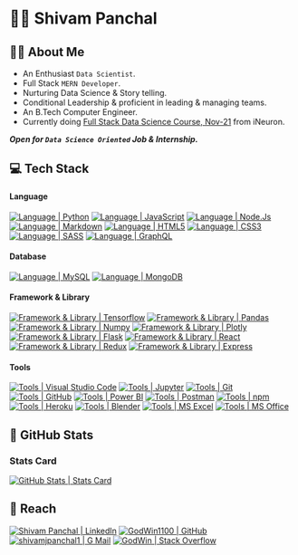 # :man_student: Shivam Panchal

## :tipping_hand_man: About Me

- An Enthusiast `Data Scientist`.
- Full Stack `MERN Developer`.
- Nurturing Data Science & Story telling.
- Conditional Leadership & proficient in leading & managing teams.
- An B.Tech Computer Engineer.
- Currently doing [Full Stack Data Science Course, Nov-21](https://ineuron.ai/course/Full-Stack-Data-Science-Nov'21-Batch) from iNeuron.

**_Open for `Data Science Oriented` Job & Internship._**

## :computer: Tech Stack

#### Language

[![Language | Python](https://img.shields.io/badge/Python-eeeeee?style=for-the-badge&logo=python&logoColor=ffffff&labelColor=3776AB)][python]
[![Language | JavaScript](https://img.shields.io/badge/Javascript-eeeeee?style=for-the-badge&logo=javascript&logoColor=F7DF1E&labelColor=000000)][javascript]
[![Language | Node.Js](https://img.shields.io/badge/NodeJs-eeeeee?style=for-the-badge&logo=node.js&logoColor=339933&labelColor=333)][nodejs]
[![Language | Markdown](https://img.shields.io/badge/Markdown-eeeeee?style=for-the-badge&logo=markdown&logoColor=ffffff&labelColor=000000)][markdown]
[![Language | HTML5](https://img.shields.io/badge/html5-eeeeee?style=for-the-badge&logo=html5&logoColor=ffffff&labelColor=E34F26)][html5]
[![Language | CSS3](https://img.shields.io/badge/CSS3-eeeeee?style=for-the-badge&logo=css3&logoColor=ffffff&labelColor=1572B6)][css3]
[![Language | SASS](https://img.shields.io/badge/SASS-eeeeee?style=for-the-badge&logo=sass&logoColor=CC6699&labelColor=fefefe)][sass]
[![Language | GraphQL](https://img.shields.io/badge/graphql-eeeeee?style=for-the-badge&logo=graphql&logoColor=E434AA&labelColor=171e26)][graphql]

#### Database

[![Language | MySQL](https://img.shields.io/badge/MySQL-eeeeee?style=for-the-badge&logo=mysql&logoColor=ffffff&labelColor=4479A1)][mysql]
[![Language | MongoDB](https://img.shields.io/badge/Mongo_DB-eeeeee?style=for-the-badge&logo=mongodb&logoColor=47A248&labelColor=fefefe)][mongodb]

#### Framework & Library

[![Framework & Library | Tensorflow](https://img.shields.io/badge/Pandas-eeeeee?style=for-the-badge&logo=tensorflow&logoColor=FF6F00&labelColor=fefefe)][tensorflow]
[![Framework & Library | Pandas](https://img.shields.io/badge/Pandas-eeeeee?style=for-the-badge&logo=pandas&logoColor=150458&labelColor=fefefe)][pandas]
[![Framework & Library | Numpy](https://img.shields.io/badge/Numpy-eeeeee?style=for-the-badge&logo=numpy&logoColor=013243&labelColor=fefefe)][numpy]
[![Framework & Library | Plotly](https://img.shields.io/badge/Plotly-eeeeee?style=for-the-badge&logo=plotly&logoColor=3F4F75&labelColor=fefefe)][plotly]
[![Framework & Library | Flask](https://img.shields.io/badge/Flask-eeeeee?style=for-the-badge&logo=flask&logoColor=000000&labelColor=fefefe)][flask]
[![Framework & Library | React](https://img.shields.io/badge/React-eeeeee?style=for-the-badge&logo=react&logoColor=61DAFB&labelColor=20232A)][react]
[![Framework & Library | Redux](https://img.shields.io/badge/Redux-eeeeee?style=for-the-badge&logo=redux&logoColor=764ABC&labelColor=20232A)][redux]
[![Framework & Library | Express](https://img.shields.io/badge/Express-eeeeee?style=for-the-badge&logo=express&logoColor=000000&labelColor=fefefe)][express]

#### Tools

[![Tools | Visual Studio Code](https://img.shields.io/badge/Visual_Studio_Code-eeeeee?style=for-the-badge&logo=visual-studio-code&logoColor=007ACC&labelColor=2C2C32)][visual_studio_code]
[![Tools | Jupyter](https://img.shields.io/badge/Jupyter-eeeeee?style=for-the-badge&logo=jupyter&logoColor=F37626&labelColor=fefefe)][jupyter]
[![Tools | Git](https://img.shields.io/badge/Git-eeeeee?style=for-the-badge&logo=git&logoColor=F05032&labelColor=f0efe7)][git]
[![Tools | GitHub](https://img.shields.io/badge/Github-eeeeee?style=for-the-badge&logo=github&logoColor=ffffff&labelColor=181717)][github]
[![Tools | Power BI](https://img.shields.io/badge/Power_BI-eeeeee?style=for-the-badge&logo=powerbi&logoColor=F2C811&labelColor=fefefe)][power_bi]
[![Tools | Postman](https://img.shields.io/badge/Postman-eeeeee?style=for-the-badge&logo=postman&logoColor=FF6C37&labelColor=fefefe)][postman]
[![Tools | npm](https://img.shields.io/badge/npm-eeeeee?style=for-the-badge&logo=npm&logoColor=CB3837&labelColor=fefefe)][npm]
[![Tools | Heroku](https://img.shields.io/badge/Heroku-eeeeee?style=for-the-badge&logo=heroku&logoColor=ffffff&labelColor=430098)][heroku]
[![Tools | Blender](https://img.shields.io/badge/Blender-eeeeee?style=for-the-badge&logo=blender&logoColor=F5792A&labelColor=fefefe)][blender]
[![Tools | MS Excel](https://img.shields.io/badge/Microsoft_Excel-eeeeee?style=for-the-badge&logo=microsoft-excel&logoColor=217346&labelColor=fefefe)][microsoft_excel]
[![Tools | MS Office](https://img.shields.io/badge/Microsoft_Office-eeeeee?style=for-the-badge&logo=microsoft-office&logoColor=D83B01&labelColor=fefefe)][microsoft_office]

## :memo: GitHub Stats

### Stats Card

[![GitHub Stats | Stats Card](https://github-readme-stats.vercel.app/api?username=GodWin1100&show_icons=true&theme=tokyonight&count_private=true&hide=stars)][stats_card]

<!-- ### Top Language -->
<!--  -->
<!-- [![GitHub Stats | Top Language](https://github-readme-stats.vercel.app/api/top-langs/?username=GodWin1100&layout=compact&theme=tokyonight&langs_count=5)][top_language] -->
<!--  -->
<!-- ### Profile Trophy -->
<!--  -->
<!-- [![GitHub Stats | Profile Trophy](https://github-profile-trophy.vercel.app/?username=GodWin1100&theme=onedark&row=1)][profile_trophy] -->
<!--  -->

<!-- ### Streak Stats -->
<!--  -->
<!-- [![GitHub Stats | Contribution Card](https://github-readme-streak-stats.herokuapp.com/?user=GodWin1100&theme=tokyonight)][streak_stats] -->
<!--  -->
<!-- ### Activity Graph -->
<!--  -->
<!-- [![GitHub Stats | Activity Graph](https://activity-graph.herokuapp.com/graph?username=GodWin1100&theme=react-dark)][activity_graph] -->

## :round_pushpin: Reach

[![Shivam Panchal | LinkedIn](https://img.shields.io/badge/Shivam_Panchal-eeeeee?style=for-the-badge&logo=linkedin&logoColor=ffffff&labelColor=0A66C2)][reach_linkedin]
[![GodWin1100 | GitHub](https://img.shields.io/badge/Godwin1100-eeeeee?style=for-the-badge&logo=github&logoColor=ffffff&labelColor=181717)][reach_github]
[![shivamjpanchal1 | G Mail](https://img.shields.io/badge/shivamjpanchal1-eeeeee?style=for-the-badge&logo=gmail&logoColor=ffffff&labelColor=EA4335)][reach_gmail]
[![GodWin | Stack Overflow](https://img.shields.io/badge/GodWin-eeeeee?style=for-the-badge&logo=stackoverflow&logoColor=F58025&labelColor=393939)][reach_stackoverflow]

<!-- LINKS -->
<!-- Language -->

[css3]: https://developer.mozilla.org/en-US/docs/Web/CSS
[graphql]: https://graphql.org/
[html5]: https://developer.mozilla.org/en-US/docs/Web/HTML
[javascript]: https://developer.mozilla.org/en-US/docs/Web/JavaScript
[markdown]: https://www.markdownguide.org/
[nodejs]: https://nodejs.org/en/
[python]: https://www.python.org/
[sass]: https://sass-lang.com/

<!-- Database -->

[mongodb]: https://www.mongodb.com/
[mysql]: https://www.mysql.com/

<!-- Framework & Library -->

[express]: https://expressjs.com/
[flask]: https://flask.palletsprojects.com
[mongoose]: https://mongoosejs.com/
[pandas]: https://pandas.pydata.org/docs/
[plotly]: https://plotly.com/python/
[numpy]: https://numpy.org/doc/
[react]: https://reactjs.org/
[redux]: https://redux.js.org/
[tensorflow]: https://www.tensorflow.org/

<!-- Tools -->

[blender]: https://www.blender.org/
[git]: https://git-scm.com/
[github]: https://github.com/
[heroku]: https://www.heroku.com/
[jupyter]: https://docs.jupyter.org/en/latest/
[microsoft_excel]: https://www.microsoft.com/en-in/microsoft-365/excel
[microsoft_office]: https://www.microsoft.com/en-in/microsoft-365/microsoft-office
[npm]: https://www.npmjs.com/
[postman]: https://www.postman.com/
[power_bi]: https://powerbi.microsoft.com/en-au/
[visual_studio_code]: https://code.visualstudio.com/

<!-- GitHub Stats -->

[activity_graph]: https://github.com/Ashutosh00710/github-readme-activity-graph
[profile_trophy]: https://github.com/ryo-ma/github-profile-trophy
[stats_card]: https://github.com/anuraghazra/github-readme-stats
[streak_stats]: https://github.com/DenverCoder1/github-readme-streak-stats
[top_language]: https://github.com/anuraghazra/github-readme-stats

<!-- Reach  -->

[reach_github]: https://github.com/GodWin1100
[reach_gmail]: mailto:shivamjpanchal1@gmail.com?subject=GitHub%20Hello
[reach_linkedin]: https://www.linkedin.com/in/shivam-panchal-godwin1100
[reach_stackoverflow]: https://stackoverflow.com/users/10995550/godwin

